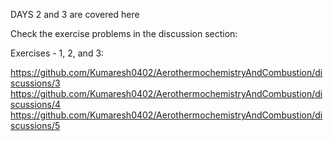 DAYS 2 and 3 are covered here

Check the exercise problems in the discussion section:


Exercises - 1, 2, and 3: 

https://github.com/Kumaresh0402/AerothermochemistryAndCombustion/discussions/3
https://github.com/Kumaresh0402/AerothermochemistryAndCombustion/discussions/4
https://github.com/Kumaresh0402/AerothermochemistryAndCombustion/discussions/5
